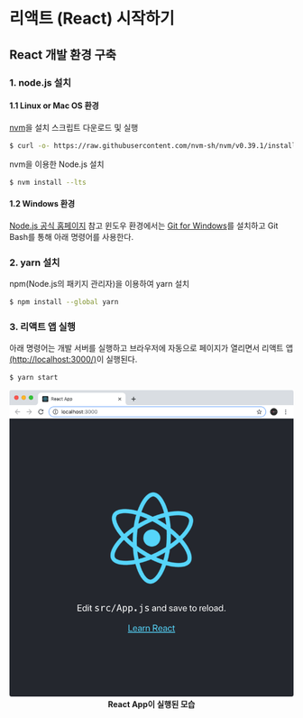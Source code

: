 # 리액트 (React) 시작하기

## React 개발 환경 구축

### 1. node.js 설치

#### 1.1 Linux or Mac OS 환경

[nvm](https://github.com/nvm-sh/nvm)을 설치 스크립트 다운로드 및 실행

```sh
$ curl -o- https://raw.githubusercontent.com/nvm-sh/nvm/v0.39.1/install.sh | bash
```

nvm을 이용한 Node.js 설치

```sh
$ nvm install --lts
```

#### 1.2 Windows 환경

[Node.js 공식 홈페이지](https://nodejs.org/en/) 참고
윈도우 환경에서는 [Git for Windows](https://gitforwindows.org/)를 설치하고 Git Bash를 통해 아래 명령어를 사용한다.

### 2. yarn 설치

npm(Node.js의 패키지 관리자)을 이용하여 yarn 설치

```sh
$ npm install --global yarn
```

### 3. 리액트 앱 실행

아래 명령어는 개발 서버를 실행하고 브라우저에 자동으로 페이지가 열리면서 리액트 앱[(http://localhost:3000/)](http://localhost:3000/)이 실행된다.

```sh
$ yarn start
```

<img width="600" src="/assets/development/react/react-app.png" />
<figcaption align="center">
  <b>React App이 실행된 모습</b>
</figcaption>